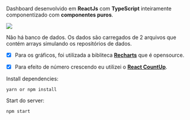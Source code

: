 Dashboard desenvolvido em **ReactJs** com **TypeScript** inteiramente componentizado com **componentes puros**.

  <a href="https://dashboard-react-wallet.vercel.app/">
      <img src="https://i.postimg.cc/mZJypQmz/minhacarteirapreview.gif"/>
   </a>


Não há banco de dados. Os dados são carregados de 2 arquivos que contém arrays simulando os repositórios de dados.

- [x] Para os gráficos, foi utilizada a bibliteca [**Recharts**](http://recharts.org/en-US) que é opensource.
- [x] Para efeito de número crescendo eu utilizei o [**React CountUp**](https://www.npmjs.com/package/react-countup).


Install dependencies:
```
yarn or npm install
```

Start do server:
```
npm start
```
